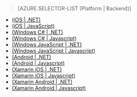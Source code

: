 ﻿> [AZURE.SELECTOR-LIST (Platform | Backend)]
- [(iOS | .NET)](/pt-br/documentation/articles/mobile-services-dotnet-backend-ios-get-started-push/)
- [(iOS | JavaScript)](/pt-br/documentation/articles/mobile-services-javascript-backend-ios-get-started-push/)
- [(Windows C# | .NET)](/pt-br/documentation/articles/mobile-services-dotnet-backend-windows-universal-dotnet-get-started-push/)
- [(Windows C# | Javascript)](/pt-br/documentation/articles/mobile-services-javascript-backend-windows-universal-dotnet-get-started-push/)
- [(Windows JavaScript | .NET)](/pt-br/documentation/articles/mobile-services-dotnet-backend-windows-universal-javascript-get-started-push/)
- [(Windows JavaScript | Javascript)](/pt-br/documentation/articles/mobile-services-javascript-backend-windows-universal-javascript-get-started-push/)
- [(Android | .NET)](/pt-br/documentation/articles/mobile-services-dotnet-backend-android-get-started-push/)
- [(Android | Javascript)](/pt-br/documentation/articles/mobile-services-javascript-backend-android-get-started-push/)
- [(Xamarin iOS | .NET)](/pt-br/documentation/articles/mobile-services-dotnet-backend-xamarin-ios-get-started-push/)
- [(Xamarin iOS | Javascript)](/pt-br/documentation/articles/partner-xamarin-mobile-services-ios-get-started-push/)
- [(Xamarin Android | .NET)](/pt-br/documentation/articles/mobile-services-dotnet-backend-xamarin-android-get-started-push/)
- [(Xamarin Android | Javascript)](/pt-br/documentation/articles/partner-xamarin-mobile-services-android-get-started-push/)

<!--HONumber=42-->

